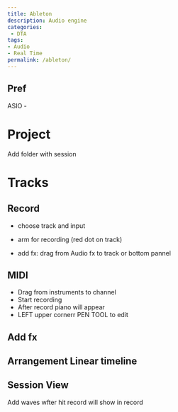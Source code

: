 ```yaml
---
title: Ableton
description: Audio engine
categories:
 - DTA
tags:
- Audio
- Real Time
permalink: /ableton/
---
```



## Pref

ASIO -

# Project

Add folder with session

# Tracks
## Record
- choose track and input
- arm for recording (red dot on track)

- add fx: drag from Audio fx to track or bottom pannel


## MIDI
- Drag from instruments to channel
- Start recording
- After record piano will appear
- LEFT upper cornerr PEN TOOL to edit


## Add fx




## Arrangement Linear timeline


## Session View

Add waves
wfter hit record will show in record
